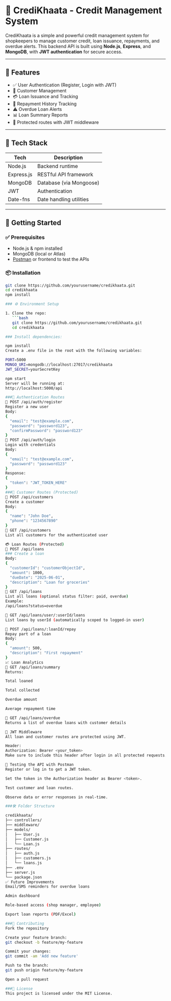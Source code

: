 # 🧾 CrediKhaata - Credit Management System

CrediKhaata is a simple and powerful credit management system for shopkeepers to manage customer credit, loan issuance, repayments, and overdue alerts. This backend API is built using **Node.js**, **Express**, and **MongoDB**, with **JWT authentication** for secure access.

---

## 📌 Features

- ✅ User Authentication (Register, Login with JWT)
- 👥 Customer Management
- 💳 Loan Issuance and Tracking
- 🔁 Repayment History Tracking
- ⚠️ Overdue Loan Alerts
- 📊 Loan Summary Reports
- 🔐 Protected routes with JWT middleware

---

## 🧠 Tech Stack

| Tech         | Description                |
|--------------|----------------------------|
| Node.js      | Backend runtime            |
| Express.js   | RESTful API framework       |
| MongoDB      | Database (via Mongoose)    |
| JWT          | Authentication             |
| Date-fns     | Date handling utilities    |

---

## 🏁 Getting Started

### ✅ Prerequisites

- Node.js & npm installed
- MongoDB (local or Atlas)
- [Postman](https://www.postman.com/) or frontend to test the APIs

### 📦 Installation

```bash
git clone https://github.com/yourusername/credikhaata.git
cd credikhaata
npm install

### ⚙️ Environment Setup

1. Clone the repo:
   ```bash
   git clone https://github.com/yourusername/credikhaata.git
   cd credikhaata

### Install dependencies:

npm install
Create a .env file in the root with the following variables:

PORT=5000
MONGO_URI=mongodb://localhost:27017/credikhaata
JWT_SECRET=yourSecretKey

npm start
Server will be running at:
http://localhost:5000/api

###🔐 Authentication Routes
🔸 POST /api/auth/register
Register a new user
Body:
{
  "email": "test@example.com",
  "password": "password123",
  "confirmPassword": "password123"
}
🔸 POST /api/auth/login
Login with credentials
Body:
{
  "email": "test@example.com",
  "password": "password123"
}
Response:
{
  "token": "JWT_TOKEN_HERE"
}
###👥 Customer Routes (Protected)
🔹 POST /api/customers
Create a customer
Body:
{
  "name": "John Doe",
  "phone": "1234567890"
}
🔹 GET /api/customers
List all customers for the authenticated user

💳 Loan Routes (Protected)
🔸 POST /api/loans
### Create a loan
Body:
{
  "customerId": "customerObjectId",
  "amount": 1000,
  "dueDate": "2025-06-01",
  "description": "Loan for groceries"
}
🔸 GET /api/loans
List all loans (optional status filter: paid, overdue)
Example:
/api/loans?status=overdue

🔸 GET /api/loans/user/:userId/loans
List loans by userId (automatically scoped to logged-in user)

🔸 POST /api/loans/:loanId/repay
Repay part of a loan
Body:
{
  "amount": 500,
  "description": "First repayment"
}
📈 Loan Analytics
🔹 GET /api/loans/summary
Returns:

Total loaned

Total collected

Overdue amount

Average repayment time

🔹 GET /api/loans/overdue
Returns a list of overdue loans with customer details

🔐 JWT Middleware
All loan and customer routes are protected using JWT.

Header:
Authorization: Bearer <your_token>
Make sure to include this header after login in all protected requests.

🧪 Testing the API with Postman
Register or log in to get a JWT token.

Set the token in the Authorization header as Bearer <token>.

Test customer and loan routes.

Observe data or error responses in real-time.

###🛠️ Folder Structure

credikhaata/
├── controllers/
├── middleware/
├── models/
│   ├── User.js
│   ├── Customer.js
│   └── Loan.js
├── routes/
│   ├── auth.js
│   ├── customers.js
│   └── loans.js
├── .env
├── server.js
└── package.json
✅ Future Improvements
Email/SMS reminders for overdue loans

Admin dashboard

Role-based access (shop manager, employee)

Export loan reports (PDF/Excel)

###🤝 Contributing
Fork the repository

Create your feature branch:
git checkout -b feature/my-feature

Commit your changes:
git commit -am 'Add new feature'

Push to the branch:
git push origin feature/my-feature

Open a pull request

###📄 License
This project is licensed under the MIT License.
